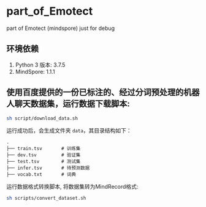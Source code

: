 # part_of_Emotect
part of Emotect (mindspore) just for debug

## 环境依赖
1. Python 3 版本: 3.7.5
3. MindSpore: 1.1.1 

## 使用百度提供的一份已标注的、经过分词预处理的机器人聊天数据集，运行数据下载脚本:
```bash
sh script/download_data.sh
```
运行成功后，会生成文件夹 ```data```，其目录结构如下：

```text
.
├── train.tsv       # 训练集
├── dev.tsv         # 验证集
├── test.tsv        # 测试集
├── infer.tsv       # 待预测数据
├── vocab.txt       # 词典

```
运行数据格式转换脚本, 将数据集转为MindRecord格式:
```bash
sh scripts/convert_dataset.sh
```
